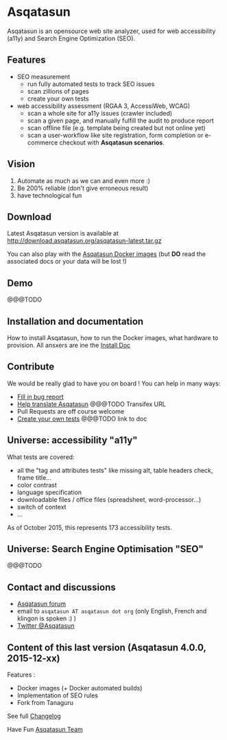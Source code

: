 # Asqatasun

Asqatasun is an opensource web site analyzer, used for web accessibility (a11y) and Search Engine Optimization (SEO).

## Features

* SEO measurement
    * run fully automated tests to track SEO issues
    * scan zillions of pages
    * create your own tests
* web accessibility assessment (RGAA 3, AccessiWeb, WCAG)
    * scan a whole site for a11y issues (crawler included)
    * scan a given page, and manually fulfill the audit to produce report
    * scan offline file (e.g. template being created but not online yet)
    * scan a user-workflow like site registration, form completion or e-commerce checkout with **Asqatasun scenarios**.
 
## Vision

1. Automate as much as we can and even more :)
2. Be 200% reliable (don't give erroneous result)
3. have technological fun

## Download

Latest Asqatasun version is available at http://download.asqatasun.org/asqatasun-latest.tar.gz

You can also play with the [Asqatasun Docker images](https://hub.docker.com/r/asqatasun/asqatasun/)
(but **DO** read the associated docs or your data will be lost !)

## Demo

@@@TODO

## Installation and documentation

How to install Asqatasun, how to run the Docker images, what hardware to provision.
All ansxers are ine the [Install Doc](docs/en/10_Install_doc/README.md)

## Contribute

We would be really glad to have you on board ! You can help in many ways:

* [Fill in bug report](https://github.com/Asqatasun/Asqatasun/issues)
* [Help translate Asqatasun]() @@@TODO Transifex URL
* Pull Requests are off course welcome
* [Create your own tests]() @@@TODO link to doc


## Universe: accessibility "a11y"

What tests are covered:

* all the "tag and attributes tests" like missing alt, table headers check, frame title...
* color contrast
* language specification
* downloadable files / office files (spreadsheet, word-processor...)
* switch of context
* ...

As of October 2015, this represents 173 accessibility tests.

## Universe: Search Engine Optimisation "SEO"

@@@TODO

## Contact and discussions

* [Asqatasun forum](http://forum.asqatasun.org/) 
* email to `asqatasun AT asqatasun dot org` (only English, French and klingon is spoken :) ) 
* [Twitter @Asqatasun](https://twitter.com/Asqatasun)

## Content of this last version (Asqatasun 4.0.0, 2015-12-xx)

Features :
- Docker images (+ Docker automated builds)
- Implementation of SEO rules
- Fork from Tanaguru

See full [Changelog](CHANGELOG.txt)


Have Fun
[Asqatasun Team](docs/en/asqatasun-team.md)
